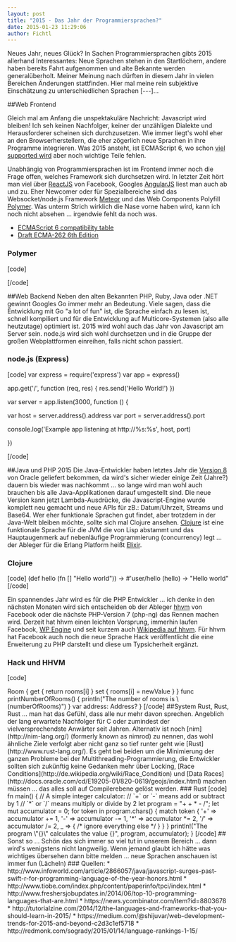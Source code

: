 ```yaml
---
layout: post
title: "2015 - Das Jahr der Programmiersprachen?"
date: 2015-01-23 11:29:06
author: Fichtl
---
```

Neues Jahr, neues Glück? In Sachen Programmiersprachen gibts 2015 allerhand Interessantes: Neue Sprachen stehen in den Startlöchern, andere haben bereits Fahrt aufgenommen und alte Bekannte werden generalüberholt. Meiner Meinung nach dürften in diesem Jahr in vielen Bereichen Änderungen stattfinden. Hier mal meine rein subjektive Einschätzung zu unterschiedlichen Sprachen [---]...

##Web Frontend

Gleich mal am Anfang die unspektakuläre Nachricht: Javascript wird bleiben! Ich seh keinen Nachfolger, keiner der unzähligen Dialekte und Herausforderer scheinen sich durchzusetzen. Wie immer liegt's wohl eher an den Browserherstellern, die eher zögerlich neue Sprachen in ihre Programme integrieren. Was 2015 ansteht, ist ECMAScript 6, wo schon [viel supported wird](https://developer.mozilla.org/en-US/docs/Web/JavaScript/New_in_JavaScript/ECMAScript_6_support_in_Mozilla) aber noch wichtige Teile fehlen.

Unabhängig von Programmiersprachen ist im Frontend immer noch die Frage offen, welches Framework sich durchsetzen wird. In letzter Zeit hört man viel über [ReactJS](http://facebook.github.io/react/) von Facebook, Googles [AngularJS](https://angularjs.org/) liest man auch ab und zu. Eher Newcomer oder für Spezialbereiche sind das Websocket/node.js Framework [Meteor](https://www.meteor.com/) und das Web Components Polyfill [Polymer](https://www.polymer-project.org/). Was unterm Strich wirklich die Nase vorne haben wird, kann ich noch nicht absehen ... irgendwie fehlt da noch was.
* [ECMAScript 6 compatibility table](http://kangax.github.io/compat-table/es6/)
* [Draft ECMA-262 6th Edition](https://people.mozilla.org/~jorendorff/es6-draft.html)

### Polymer
[code]
<link rel="import" href="../bower_components/polymer/polymer.html">
<link rel="import" href="../bower_components/core-ajax/core-ajax.html">

<polymer-element name="my-element" noscript>
  <template>
    <span>I'm <b>my-element</b>. This is my Shadow DOM.</span>
    <core-ajax url="http://example.com/json" auto response="{{resp}}"></core-ajax>
    <textarea value="{{resp}}"></textarea>
  </template>
</polymer-element>
[/code]

##Web Backend
Neben den alten Bekannten PHP, Ruby, Java oder .NET gewinnt Googles Go immer mehr an Bedeutung. Viele sagen, dass die Entwicklung mit Go "a lot of fun" ist, die Sprache einfach zu lesen ist, schnell kompiliert und für die Entwicklung auf Multicore-Systemen (also alle heutzutage) optimiert ist. 2015 wird wohl auch das Jahr von Javascript am Server sein. node.js wird sich wohl durchsetzen und in die Gruppe der großen Webplattformen einreihen, falls nicht schon passiert. 

### node.js (Express)
[code]
var express = require('express')
var app = express()

app.get('/', function (req, res) {
  res.send('Hello World!')
})

var server = app.listen(3000, function () {

  var host = server.address().address
  var port = server.address().port

  console.log('Example app listening at http://%s:%s', host, port)

})

[/code]

##Java und PHP 2015
Die Java-Entwickler haben letztes Jahr die [Version 8](https://www.java.com/de/download/faq/java8.xml) von Oracle geliefert bekommen, da wird's sicher wieder einige Zeit (Jahre?) dauern bis wieder was nachkommt ... so lange wird man wohl auch brauchen bis alle Java-Applikationen darauf umgestellt sind. Die neue Version kann jetzt Lambda-Ausdrücke, die Javascript-Engine wurde komplett neu gemacht und neue APIs für zB.: Datum/Uhrzeit, Streams und Base64. Wer eher funktionale Sprachen gut findet, aber trotzdem in der Java-Welt bleiben möchte, sollte sich mal Clojure ansehen. [Clojure](http://clojure.org/) ist eine funktionale Sprache für die JVM die von Lisp abstammt und das Hauptaugenmerk auf nebenläufige Programmierung (concurrency) legt ... der Ableger für die Erlang Platform heißt [Elixir](http://elixir-lang.org/). 

### Clojure
[code]
(def hello (fn [] "Hello world"))
-> #'user/hello
(hello)
-> "Hello world"
[/code]

Ein spannendes Jahr wird es für die PHP Entwickler ... ich denke in den nächsten Monaten wird sich entscheiden ob der Ableger [hhvm](http://hhvm.com/) von Facebook oder die nächste PHP-Version 7 (php-ng) das Rennen machen wird. Derzeit hat hhvm einen leichten Vorsprung, immerhin laufen Facebook, [WP Engine](http://wpengine.com/2014/11/19/hhvm-project-mercury/) und seit kurzem auch [Wikipedia auf hhvm](http://hhvm.com/blog/7205/wikipedia-on-hhvm). Für hhvm hat Facebook auch noch die neue Sprache Hack veröffentlicht die eine Erweiterung zu PHP darstellt und diese um Typsicherheit ergänzt. 

### Hack und HHVM
[code]
<?hh
class AnnotatedClass {
  public int $x;
  private string $s;
  protected array $arr;
  public AnotherClass $ac;

  function bar(string $str, bool $b): float {
    if ($b && $str === "Hi") {
       return 3.2;
    }
    return 0.3;
  }
}
[/code]

##Mobile Apps
Bei den Apps würde ich gerne [Swift](http://swift-lang.org/main/) von Apple hervorheben, natürlich wird Swift nicht Java (Android) ersetzen, weil ja nur auf iOS verfügbar, dort aber dürfte Swift relativ schnell Objective-C ablösen. Ich hab jetzt schon einige Artikel gelesen, in denen Entwickler sagen, dass alle neuen Projekte nur mehr in Swift angefangen werden, Objective-C ist damit bald nur mehr als Legacy-Code vorhanden. Windows-Phone dürfte auch 2015 keine Rolle spielen? Hab zumindest nichts Gegenteiliges gelesen.

### Swift
[code]
class Residence {
    var rooms = [Room]()
    var numberOfRooms: Int {
        return rooms.count
    }
    subscript(i: Int) -> Room {
        get {
            return rooms[i]
        }
        set {
            rooms[i] = newValue
        }
    }
    func printNumberOfRooms() {
        println("The number of rooms is \(numberOfRooms)")
    }
    var address: Address?
}
[/code]

##System
Rust, Rust, Rust ... man hat das Gefühl, dass alle nur mehr davon sprechen. Angeblich der lang erwartete Nachfolger für C oder zumindest der vielversprechendste Anwärter seit Jahren. Alternativ ist noch [nim](http://nim-lang.org/) (formerly known as nimrod) zu nennen, das wohl ähnliche Ziele verfolgt aber nicht ganz so tief runter geht wie [Rust](http://www.rust-lang.org/). Es geht bei beiden um die Minimierung der ganzen Probleme bei der Multithreading-Programmierung, die Entwickler sollten sich zukünftig keine Gedanken mehr über Locking, [Race Conditions](http://de.wikipedia.org/wiki/Race_Condition) und [Data Races](http://docs.oracle.com/cd/E19205-01/820-0619/geojs/index.html) machen müssen ... das alles soll auf Compilerebene gelöst werden.

### Rust
[code]
fn main() {
    // A simple integer calculator:
    // `+` or `-` means add or subtract by 1
    // `*` or `/` means multiply or divide by 2
    let program = "+ + * - /";
    let mut accumulator = 0;
    for token in program.chars() {
        match token {
            '+' => accumulator += 1,
            '-' => accumulator -= 1,
            '*' => accumulator *= 2,
            '/' => accumulator /= 2,
            _ => { /* ignore everything else */ }
        }
    }
    println!("The program \"{}\" calculates the value {}",
              program, accumulator);
}
[/code]

## Sonst so ...
Schön das sich immer so viel tut in unserem Bereich ... dann wird's wenigstens nicht langweilig. Wenn jemand glaubt ich hätte was wichtiges übersehen dann bitte melden ... neue Sprachen anschauen ist immer fun (Lächeln)


### Quellen:
* http://www.infoworld.com/article/2866057/java/javascript-surges-past-swift-r-for-programming-language-of-the-year-honors.html
* http://www.tiobe.com/index.php/content/paperinfo/tpci/index.html
* http://www.freshersjobupdates.in/2014/06/top-10-programming-languages-that-are.html
* https://news.ycombinator.com/item?id=8803678
* http://tutorialzine.com/2014/12/the-languages-and-frameworks-that-you-should-learn-in-2015/
* https://medium.com/@shijuvar/web-development-trends-for-2015-and-beyond-c2d3c1ef5718
* http://redmonk.com/sogrady/2015/01/14/language-rankings-1-15/